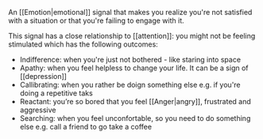 An [[Emotion|emotional]] signal that makes you realize you're not satisfied with a situation or that you're failing to engage with it.

This signal has a close relationship to [[attention]]: you might not be feeling stimulated which has the following outcomes:

- Indifference: when you're just not bothered - like staring into space
- Apathy: when you feel helpless to change your life. It can be a sign of [[depression]]
- Callibrating: when you rather be doign something else e.g. if you're doing a repetitive taks
- Reactant: you’re so bored that you feel [[Anger|angry]], frustrated and aggressive
- Searching: when you feel unconfortable, so you need to do something else e.g. call a friend to go take a coffee